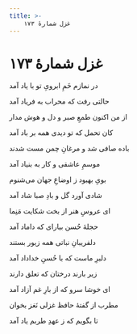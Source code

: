 ```yaml
---
title: >-
    غزل شمارهٔ ۱۷۳
---
```

# غزل شمارهٔ ۱۷۳

<div class="b" id="bn1"><div class="m1"><p>در نمازم خَمِ ابرویِ تو با یاد آمد</p></div>
<div class="m2"><p>حالتی رفت که محراب به فریاد آمد</p></div></div>
<div class="b" id="bn2"><div class="m1"><p>از من اکنون طمعِ صبر و دل و هوش مدار</p></div>
<div class="m2"><p>کان تحمل که تو دیدی همه بر باد آمد</p></div></div>
<div class="b" id="bn3"><div class="m1"><p>باده صافی شد و مرغانِ چمن مست شدند</p></div>
<div class="m2"><p>موسمِ عاشقی و کار به بنیاد آمد</p></div></div>
<div class="b" id="bn4"><div class="m1"><p>بویِ بهبود ز اوضاعِ جهان می‌شنوم</p></div>
<div class="m2"><p>شادی آورد گل و بادِ صبا شاد آمد</p></div></div>
<div class="b" id="bn5"><div class="m1"><p>ای عروسِ هنر از بخت شکایت مَنِما</p></div>
<div class="m2"><p>حجلهٔ حُسن بیارای که داماد آمد</p></div></div>
<div class="b" id="bn6"><div class="m1"><p>دلفریبانِ نباتی همه زیور بستند</p></div>
<div class="m2"><p>دلبرِ ماست که با حُسنِ خداداد آمد</p></div></div>
<div class="b" id="bn7"><div class="m1"><p>زیر بارند درختان که تعلق دارند</p></div>
<div class="m2"><p>ای خوشا سرو که از بارِ غم آزاد آمد</p></div></div>
<div class="b" id="bn8"><div class="m1"><p>مطرب از گفتهٔ حافظ غزلی نَغز بخوان</p></div>
<div class="m2"><p>تا بگویم که ز عهدِ طربم یاد آمد</p></div></div>
